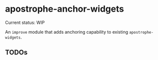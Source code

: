 # apostrophe-anchor-widgets
Current status: WIP

An `improve` module that adds anchoring capability to existing `apostrophe-widgets`.

## TODOs